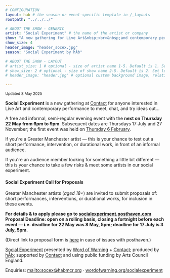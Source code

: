 ```yaml
---
# CONFIGURATION
layout: hab # the season or event-specific template in /_layouts
rootpath: "../../../"

# ABOUT THE SHOW - GENERIC
artist: "Social Experiment" # the name of the artist or company
show: "A new gathering for Live Art&nbsp;<br>&nbsp;and contemporary performance." # the name of the artist or company
show_size: 4
header_image: "header_socex.jpg"  
season: "Social Experiment by hÅb"

# ABOUT THE SHOW - LAYOUT
# artist_size: 1 # optional - size of artist name 1-5. Default is 1. Set longer names to lower values
# show_size: 2 # optional - size of show name 2-5. Default is 2. Set longer names to lower values
# header_image: "header.jpg" # optional custom background image, relative to current page

---
```

<small>Updated 8 May 2025</small>        
        
**Social Experiment** is a new gathering at <a href="https://contactmcr.com" target="_blank">Contact</a> for anyone interested in Live Art and contemporary performance to meet, chat, and try ideas out…         
          
A free and informal, semi-regular evening event with the **next on Thursday 22 May from 6pm to 9pm**. Subsequent dates are Thursdays 17 July and 27 November; the first event was held on [Thursday 6 February](/socialexperiment/feb2025).         
         
If you're a Greater Manchester artist — this is your chance to test out a short performance, intervention, or durational work, in front of an informal audience.         
         
If you're an audience member looking for something a little bit different — this is your chance to take a few risks & meet some artists in our social experiment.         
         
#### Social Experiment Call for Proposals        
Greater Manchester artists (*aged 18+*) are invited to submit proposals of: short performances, interventions, or durational works, for inclusion in these events.        
          
**For details & to apply please go to <a href="https://socialexperiment.posthaven.com" target="_blank">socialexperiment.posthaven.com</a><br>Proposal Deadline: open on a rolling basis, closing a fortnight before each event — i.e. deadline for 22 May was 8 May, 5pm; deadline for 17 July is 3 July, 5pm.**         
         
(Direct link to proposal form is <a href="https://forms.gle/rAnfSN2AQP5xv6e9A" target="_blank">here</a> in case of issues with posthaven.)         
         
[Social Experiment](/socialexperiment) presented by [Word of Warning](/) + <a href="https://contactmcr.com" target="_blank">Contact</a>; produced by [hÅb](/hab); supported by <a href="https://contactmcr.com" target="_blank">Contact</a> and using public funding by Arts Council England.         
         
Enquiries: <mailto:socex@habmcr.org> · [wordofwarning.org/socialexperiment](/socialexperiment)
